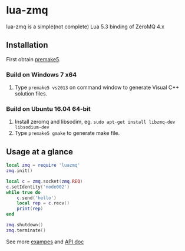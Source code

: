 # lua-zmq

lua-zmq is a simple(not complete) Lua 5.3 binding of ZeroMQ 4.x

## Installation

First obtain [premake5](http://premake.github.io/download.html).

### Build on Windows 7 x64

1. Type `premake5 vs2013` on command window to generate Visual C++ solution files.

### Build on Ubuntu 16.04 64-bit

1. Install zeromq and libsodim, eg. `sudo apt-get install libzmq-dev libsodium-dev`
2. Type `premake5 gmake` to generate make file.


## Usage at a glance

~~~~~~~~~~lua
local zmq = require 'luazmq'
zmq.init()

local c = zmq.socket(zmq.REQ)
c.setIdentity('node002')
while true do
    c.send('hello')
    local rep = c.recv()
    print(rep)
end

zmq.shutdown()
zmq.terminate()
~~~~~~~~~~

See more [exampes](https://github.com/ichenq/lua-zmq/tree/master/test) and [API doc](https://github.com/ichenq/lua-zmq/blob/master/API.md)
